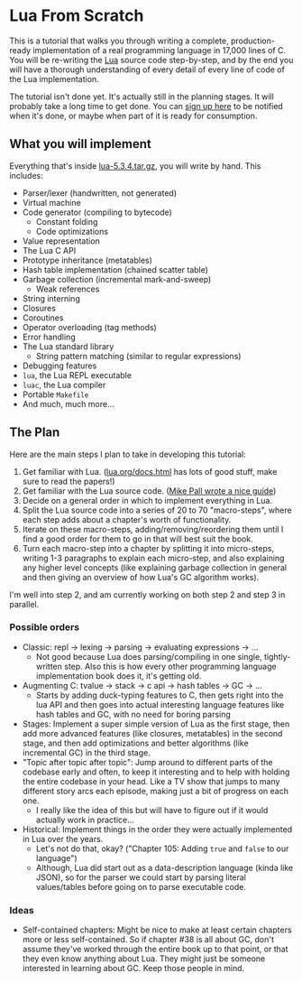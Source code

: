 # Lua From Scratch

This is a tutorial that walks you through writing a complete, production-ready
implementation of a real programming language in 17,000 lines of C. You will be
re-writing the [Lua](http://www.lua.org/) source code step-by-step, and by the
end you will have a thorough understanding of every detail of every line of
code of the Lua implementation.

The tutorial isn't done yet. It's actually still in the planning stages. It
will probably take a long time to get done. You can
[sign up here](http://eepurl.com/cIOGCD) to be notified when it's done, or
maybe when part of it is ready for consumption.

## What you will implement

Everything that's inside
[lua-5.3.4.tar.gz](http://www.lua.org/ftp/lua-5.3.4.tar.gz), you will write by
hand. This includes:

* Parser/lexer (handwritten, not generated)
* Virtual machine
* Code generator (compiling to bytecode)
  * Constant folding
  * Code optimizations
* Value representation
* The Lua C API
* Prototype inheritance (metatables)
* Hash table implementation (chained scatter table)
* Garbage collection (incremental mark-and-sweep)
  * Weak references
* String interning
* Closures
* Coroutines
* Operator overloading (tag methods)
* Error handling
* The Lua standard library
  * String pattern matching (similar to regular expressions)
* Debugging features
* `lua`, the Lua REPL executable
* `luac`, the Lua compiler
* Portable `Makefile`
* And much, much more...

## The Plan

Here are the main steps I plan to take in developing this tutorial:

1. Get familiar with Lua. ([lua.org/docs.html](http://www.lua.org/docs.html) has lots of good stuff, make sure to read the papers!)
2. Get familiar with the Lua source code.
   ([Mike Pall wrote a nice guide](https://www.reddit.com/r/programming/comments/63hth/ask_reddit_which_oss_codebases_out_there_are_so/c02pxbp/))
3. Decide on a general order in which to implement everything in Lua.
4. Split the Lua source code into a series of 20 to 70 "macro-steps", where
   each step adds about a chapter's worth of functionality.
5. Iterate on these macro-steps, adding/removing/reordering them until I find a
   good order for them to go in that will best suit the book.
6. Turn each macro-step into a chapter by splitting it into micro-steps,
   writing 1-3 paragraphs to explain each micro-step, and also explaining any
   higher level concepts (like explaining garbage collection in general and
   then giving an overview of how Lua's GC algorithm works).

I'm well into step 2, and am currently working on both step 2 and step 3 in
parallel.

### Possible orders

* Classic: repl -> lexing -> parsing -> evaluating expressions -> ...
  * Not good because Lua does parsing/compiling in one single, tightly-written
    step. Also this is how every other programming language implementation book
    does it, it's getting old.
* Augmenting C: tvalue -> stack -> c api -> hash tables -> GC -> ...
  * Starts by adding duck-typing features to C, then gets right into the lua
    API and then goes into actual interesting language features like hash
    tables and GC, with no need for boring parsing
* Stages: Implement a super simple version of Lua as the first stage, then add
  more advanced features (like closures, metatables) in the second stage, and
  then add optimizations and better algorithms (like incremental GC) in the
  third stage.
* "Topic after topic after topic": Jump around to different parts of the
   codebase early and often, to keep it interesting and to help with holding
   the entire codebase in your head. Like a TV show that jumps to many
   different story arcs each episode, making just a bit of progress on each
   one.
   * I really like the idea of this but will have to figure out if it would
     actually work in practice...
* Historical: Implement things in the order they were actually implemented in
  Lua over the years.
  * Let's not do that, okay? ("Chapter 105: Adding `true` and `false` to our
    language")
  * Although, Lua did start out as a data-description language (kinda like
    JSON), so for the parser we could start by parsing literal values/tables
    before going on to parse executable code.

### Ideas

* Self-contained chapters: Might be nice to make at least certain chapters more
  or less self-contained. So if chapter #38 is all about GC, don't assume
  they've worked through the entire book up to that point, or that they even
  know anything about Lua. They might just be someone interested in learning
  about GC. Keep those people in mind.

